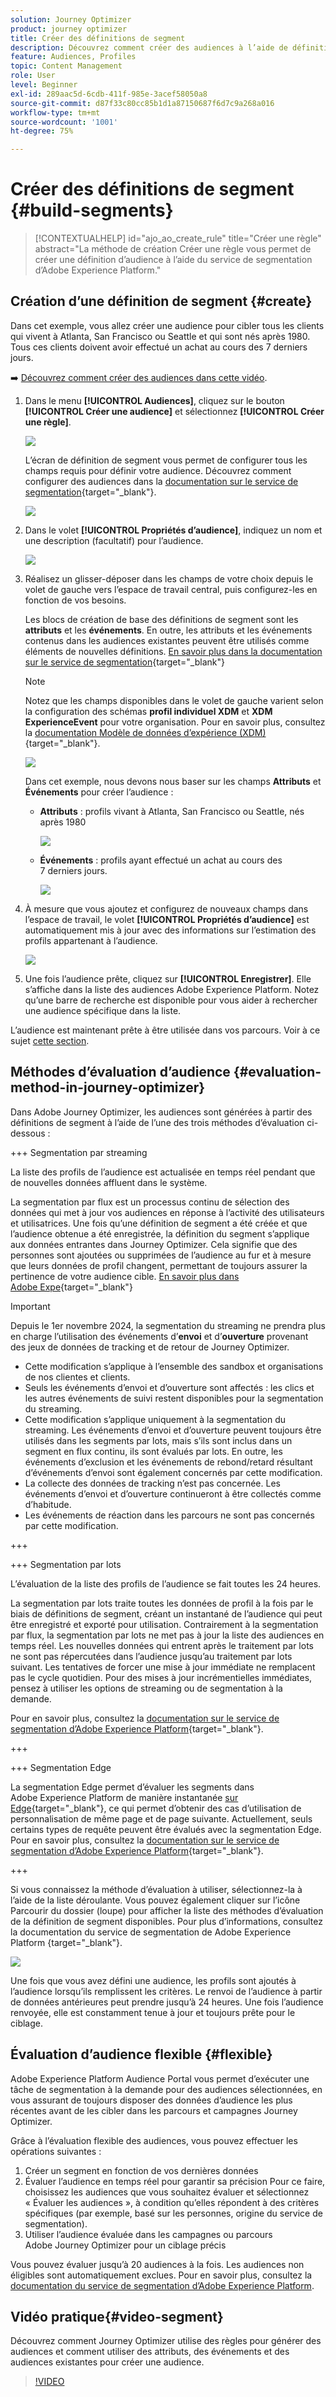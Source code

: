 ```yaml
---
solution: Journey Optimizer
product: journey optimizer
title: Créer des définitions de segment
description: Découvrez comment créer des audiences à l’aide de définitions de segment.
feature: Audiences, Profiles
topic: Content Management
role: User
level: Beginner
exl-id: 289aac5d-6cdb-411f-985e-3acef58050a8
source-git-commit: d87f33c80cc85b1d1a87150687f6d7c9a268a016
workflow-type: tm+mt
source-wordcount: '1001'
ht-degree: 75%

---
```


# Créer des définitions de segment {#build-segments}

>[!CONTEXTUALHELP]
>id="ajo_ao_create_rule"
>title="Créer une règle"
>abstract="La méthode de création Créer une règle vous permet de créer une définition d’audience à l’aide du service de segmentation d’Adobe Experience Platform."

## Création d’une définition de segment {#create}

Dans cet exemple, vous allez créer une audience pour cibler tous les clients qui vivent à Atlanta, San Francisco ou Seattle et qui sont nés après 1980. Tous ces clients doivent avoir effectué un achat au cours des 7 derniers jours.

➡️ [Découvrez comment créer des audiences dans cette vidéo](#video-segment).

1. Dans le menu **[!UICONTROL Audiences]**, cliquez sur le bouton **[!UICONTROL Créer une audience]** et sélectionnez **[!UICONTROL Créer une règle]**.

   ![](assets/create-segment.png)

   L’écran de définition de segment vous permet de configurer tous les champs requis pour définir votre audience. Découvrez comment configurer des audiences dans la [documentation sur le service de segmentation](https://experienceleague.adobe.com/fr/docs/experience-platform/segmentation/methods/overview){target="_blank"}.

   ![](assets/segment-builder.png)

1. Dans le volet **[!UICONTROL Propriétés d’audience]**, indiquez un nom et une description (facultatif) pour l’audience.

   ![](assets/segment-properties.png)

1. Réalisez un glisser-déposer dans les champs de votre choix depuis le volet de gauche vers l’espace de travail central, puis configurez-les en fonction de vos besoins.

   Les blocs de création de base des définitions de segment sont les **attributs** et les **événements**. En outre, les attributs et les événements contenus dans les audiences existantes peuvent être utilisés comme éléments de nouvelles définitions. [En savoir plus dans la documentation sur le service de segmentation](https://experienceleague.adobe.com/fr/docs/experience-platform/segmentation/ui/segment-builder#building-blocks){target="_blank"}

   >[!NOTE]
   >
   >Notez que les champs disponibles dans le volet de gauche varient selon la configuration des schémas **profil individuel XDM** et **XDM ExperienceEvent** pour votre organisation.  Pour en savoir plus, consultez la [documentation Modèle de données d’expérience (XDM)](https://experienceleague.adobe.com/docs/experience-platform/xdm/home.html?lang=fr){target="_blank"}.

   ![](assets/drag-fields.png)

   Dans cet exemple, nous devons nous baser sur les champs **Attributs** et **Événements** pour créer l’audience :

   * **Attributs** : profils vivant à Atlanta, San Francisco ou Seattle, nés après 1980

     ![](assets/add-attributes.png)

   * **Événements** : profils ayant effectué un achat au cours des 7 derniers jours.

     ![](assets/add-events.png)

1. À mesure que vous ajoutez et configurez de nouveaux champs dans l’espace de travail, le volet **[!UICONTROL Propriétés d’audience]** est automatiquement mis à jour avec des informations sur l’estimation des profils appartenant à l’audience.

   ![](assets/segment-estimate.png)

1. Une fois l’audience prête, cliquez sur **[!UICONTROL Enregistrer]**. Elle s’affiche dans la liste des audiences Adobe Experience Platform. Notez qu’une barre de recherche est disponible pour vous aider à rechercher une audience spécifique dans la liste.

L’audience est maintenant prête à être utilisée dans vos parcours. Voir à ce sujet [cette section](../audience/about-audiences.md).

## Méthodes d’évaluation d’audience {#evaluation-method-in-journey-optimizer}

Dans Adobe Journey Optimizer, les audiences sont générées à partir des définitions de segment à l’aide de l’une des trois méthodes d’évaluation ci-dessous :

+++ Segmentation par streaming

La liste des profils de l’audience est actualisée en temps réel pendant que de nouvelles données affluent dans le système.

La segmentation par flux est un processus continu de sélection des données qui met à jour vos audiences en réponse à l’activité des utilisateurs et utilisatrices. Une fois qu’une définition de segment a été créée et que l’audience obtenue a été enregistrée, la définition du segment s’applique aux données entrantes dans Journey Optimizer. Cela signifie que des personnes sont ajoutées ou supprimées de l’audience au fur et à mesure que leurs données de profil changent, permettant de toujours assurer la pertinence de votre audience cible. [En savoir plus dans Adobe Expe](https://experienceleague.adobe.com/docs/experience-platform/segmentation/ui/streaming-segmentation.html?lang=fr){target="_blank"}

>[!IMPORTANT]
>
>Depuis le 1er novembre 2024, la segmentation du streaming ne prendra plus en charge l’utilisation des événements d’**envoi** et d’**ouverture** provenant des jeux de données de tracking et de retour de Journey Optimizer.
>
>* Cette modification s’applique à l’ensemble des sandbox et organisations de nos clientes et clients.
>* Seuls les événements d’envoi et d’ouverture sont affectés : les clics et les autres événements de suivi restent disponibles pour la segmentation du streaming.
>* Cette modification s’applique uniquement à la segmentation du streaming. Les événements d’envoi et d’ouverture peuvent toujours être utilisés dans les segments par lots, mais s’ils sont inclus dans un segment en flux continu, ils sont évalués par lots. En outre, les événements d’exclusion et les événements de rebond/retard résultant d’événements d’envoi sont également concernés par cette modification.
>* La collecte des données de tracking n’est pas concernée. Les événements d’envoi et d’ouverture continueront à être collectés comme d’habitude.
>* Les événements de réaction dans les parcours ne sont pas concernés par cette modification.

+++

+++ Segmentation par lots

L’évaluation de la liste des profils de l’audience se fait toutes les 24 heures.

La segmentation par lots traite toutes les données de profil à la fois par le biais de définitions de segment, créant un instantané de l’audience qui peut être enregistré et exporté pour utilisation. Contrairement à la segmentation par flux, la segmentation par lots ne met pas à jour la liste des audiences en temps réel. Les nouvelles données qui entrent après le traitement par lots ne sont pas répercutées dans l’audience jusqu’au traitement par lots suivant. Les tentatives de forcer une mise à jour immédiate ne remplacent pas le cycle quotidien. Pour des mises à jour incrémentielles immédiates, pensez à utiliser les options de streaming ou de segmentation à la demande.

Pour en savoir plus, consultez la [documentation sur le service de segmentation d’Adobe Experience Platform](https://experienceleague.adobe.com/docs/experience-platform/segmentation/home.html?lang=fr#batch){target="_blank"}.

+++

+++ Segmentation Edge

La segmentation Edge permet d’évaluer les segments dans Adobe Experience Platform de manière instantanée [sur Edge](https://experienceleague.adobe.com/docs/experience-platform/edge/home.html?lang=fr){target="_blank"}, ce qui permet d’obtenir des cas d’utilisation de personnalisation de même page et de page suivante. Actuellement, seuls certains types de requête peuvent être évalués avec la segmentation Edge. Pour en savoir plus, consultez la [documentation sur le service de segmentation d’Adobe Experience Platform](https://experienceleague.adobe.com/docs/experience-platform/segmentation/ui/edge-segmentation.html?lang=fr#query-types){target="_blank"}.

+++

Si vous connaissez la méthode d’évaluation à utiliser, sélectionnez-la à l’aide de la liste déroulante. Vous pouvez également cliquer sur l’icône Parcourir du dossier (loupe) pour afficher la liste des méthodes d’évaluation de la définition de segment disponibles. Pour plus d’informations, consultez la documentation du service de segmentation de Adobe Experience Platform [](https://experienceleague.adobe.com/docs/experience-platform/segmentation/ui/segment-builder.html?lang=fr#segment-properties){target="_blank"}.

![](assets/evaluation-methods.png)

<!--The determination between batch segmentation and streaming segmentation is made by the system for each audience, based on the complexity and the cost of evaluating the segment definition rule. You can view the evaluation method for each audience in the **[!UICONTROL Evaluation method]** column of the audience list.
    
![](assets/evaluation-method.png)

>[!NOTE]
>
>If the **[!UICONTROL Evaluation method]** column does not display, you  need to add it using configuration button on the top right of the list.-->

Une fois que vous avez défini une audience, les profils sont ajoutés à l’audience lorsqu’ils remplissent les critères. Le renvoi de l’audience à partir de données antérieures peut prendre jusqu’à 24 heures. Une fois l’audience renvoyée, elle est constamment tenue à jour et toujours prête pour le ciblage.

## Évaluation d’audience flexible {#flexible}

Adobe Experience Platform Audience Portal vous permet d’exécuter une tâche de segmentation à la demande pour des audiences sélectionnées, en vous assurant de toujours disposer des données d’audience les plus récentes avant de les cibler dans les parcours et campagnes Journey Optimizer.

Grâce à l’évaluation flexible des audiences, vous pouvez effectuer les opérations suivantes :

1. Créer un segment en fonction de vos dernières données
1. Évaluer l’audience en temps réel pour garantir sa précision Pour ce faire, choisissez les audiences que vous souhaitez évaluer et sélectionnez « Évaluer les audiences », à condition qu’elles répondent à des critères spécifiques (par exemple, basé sur les personnes, origine du service de segmentation).
1. Utiliser l’audience évaluée dans les campagnes ou parcours Adobe Journey Optimizer pour un ciblage précis

Vous pouvez évaluer jusqu’à 20 audiences à la fois. Les audiences non éligibles sont automatiquement exclues. Pour en savoir plus, consultez la [documentation du service de segmentation d’Adobe Experience Platform](https://experienceleague.adobe.com/fr/docs/experience-platform/segmentation/ui/audience-portal#flexible-audience-evaluation).

## Vidéo pratique{#video-segment}

Découvrez comment Journey Optimizer utilise des règles pour générer des audiences et comment utiliser des attributs, des événements et des audiences existantes pour créer une audience.

>[!VIDEO](https://video.tv.adobe.com/v/3425020?quality=12)
